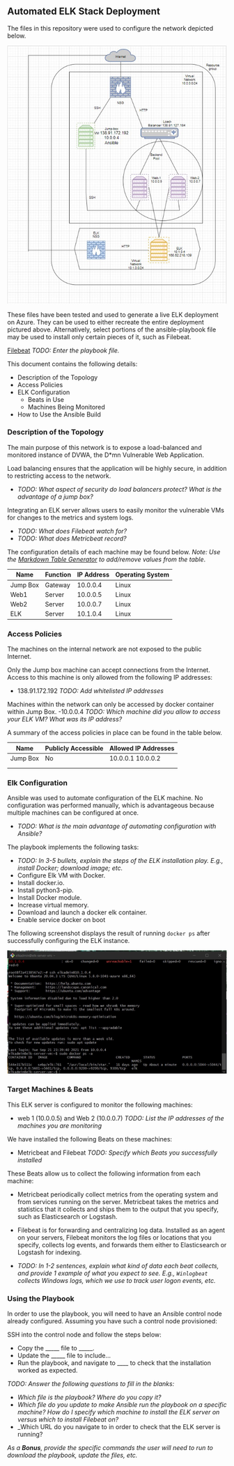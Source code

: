 ## Automated ELK Stack Deployment

The files in this repository were used to configure the network depicted below.

![ELK diagram](Diagrams/ELK.jpg)

These files have been tested and used to generate a live ELK deployment on Azure. They can be used to either recreate the entire deployment pictured above. Alternatively, select portions of the ansible-playbook file may be used to install only certain pieces of it, such as Filebeat.

[Filebeat](https://github.com/apal-cyber/project_13/blob/b9571a961c72b4d3a2cfc199535d1df5166d68b4/Ansible/filebeat-playbook.yml) _TODO: Enter the playbook file._

This document contains the following details:
- Description of the Topology
- Access Policies
- ELK Configuration
  - Beats in Use
  - Machines Being Monitored
- How to Use the Ansible Build


### Description of the Topology

The main purpose of this network is to expose a load-balanced and monitored instance of DVWA, the D*mn Vulnerable Web Application.

Load balancing ensures that the application will be highly secure, in addition to restricting access to the network.
- _TODO: What aspect of security do load balancers protect? What is the advantage of a jump box?_

Integrating an ELK server allows users to easily monitor the vulnerable VMs for changes to the metrics and system logs.
- _TODO: What does Filebeat watch for?_
- _TODO: What does Metricbeat record?_

The configuration details of each machine may be found below.
_Note: Use the [Markdown Table Generator](http://www.tablesgenerator.com/markdown_tables) to add/remove values from the table_.

| Name     | Function | IP Address | Operating System |
|----------|----------|------------|------------------|
| Jump Box | Gateway  | 10.0.0.4   | Linux            |
| Web1     | Server   | 10.0.0.5   | Linux            |
| Web2     | Server   | 10.0.0.7   | Linux            |
| ELK      | Server   | 10.1.0.4   | Linux            |

### Access Policies

The machines on the internal network are not exposed to the public Internet.

Only the Jump box machine can accept connections from the Internet. Access to this machine is only allowed from the following IP addresses:
- 138.91.172.192 _TODO: Add whitelisted IP addresses_

Machines within the network can only be accessed by docker container within Jump Box.
-10.0.0.4 _TODO: Which machine did you allow to access your ELK VM? What was its IP address?_

A summary of the access policies in place can be found in the table below.

| Name     | Publicly Accessible | Allowed IP Addresses |
|----------|---------------------|----------------------|
| Jump Box |     No              | 10.0.0.1 10.0.0.2    |
|          |                     |                      |
|          |                     |                      |

### Elk Configuration

Ansible was used to automate configuration of the ELK machine. No configuration was performed manually, which is advantageous because multiple machines can be configured at once.
- _TODO: What is the main advantage of automating configuration with Ansible?_

The playbook implements the following tasks:
- _TODO: In 3-5 bullets, explain the steps of the ELK installation play. E.g., install Docker; download image; etc._
- Configure Elk VM with Docker.
- Install docker.io.
- Install python3-pip.
- Install Docker module.
- Increase virtual memory.
- Download and launch a docker elk container.
- Enable service docker on boot

The following screenshot displays the result of running `docker ps` after successfully configuring the ELK instance.

![TODO: Update the path with the name of your screenshot of docker ps output](Diagrams/Elk_container.jpg)

### Target Machines & Beats
This ELK server is configured to monitor the following machines:
- web 1 (10.0.0.5) and Web 2 (10.0.0.7) _TODO: List the IP addresses of the machines you are monitoring_

We have installed the following Beats on these machines:
- Metricbeat and Filebeat _TODO: Specify which Beats you successfully installed_

These Beats allow us to collect the following information from each machine:
- Metricbeat periodically collect metrics from the operating system and from services running on the server. Metricbeat takes the metrics and statistics that it collects and ships them to the output that you specify, such as Elasticsearch or Logstash.

- Filebeat is for forwarding and centralizing log data. Installed as an agent on your servers, Filebeat monitors the log files or locations that you specify, collects log events, and forwards them either to Elasticsearch or Logstash for indexing.

- _TODO: In 1-2 sentences, explain what kind of data each beat collects, and provide 1 example of what you expect to see. E.g., `Winlogbeat` collects Windows logs, which we use to track user logon events, etc._

### Using the Playbook
In order to use the playbook, you will need to have an Ansible control node already configured. Assuming you have such a control node provisioned:

SSH into the control node and follow the steps below:
- Copy the _____ file to _____.
- Update the _____ file to include...
- Run the playbook, and navigate to ____ to check that the installation worked as expected.

_TODO: Answer the following questions to fill in the blanks:_
- _Which file is the playbook? Where do you copy it?_
- _Which file do you update to make Ansible run the playbook on a specific machine? How do I specify which machine to install the ELK server on versus which to install Filebeat on?_
- _Which URL do you navigate to in order to check that the ELK server is running?

_As a **Bonus**, provide the specific commands the user will need to run to download the playbook, update the files, etc._
